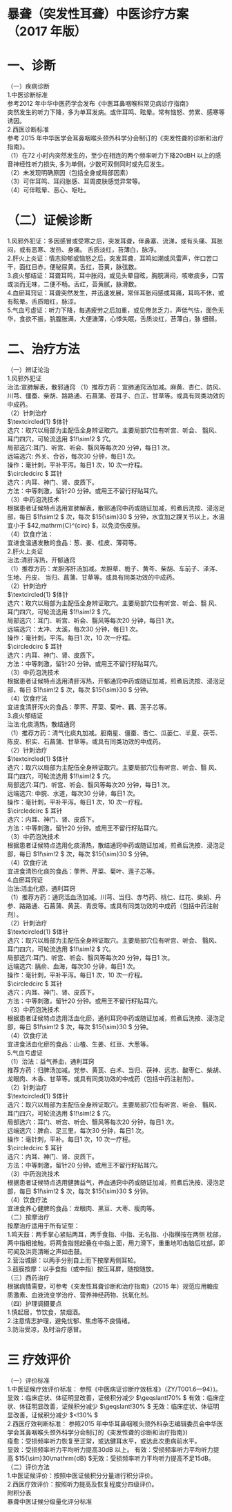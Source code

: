 # 暴聋（突发性耳聋）中医诊疗方案 （2017 年版）  
# 一、诊断  
（一）疾病诊断  
1.中医诊断标准  
参考2012 年中华中医药学会发布《中医耳鼻咽喉科常见病诊疗指南》  
突然发生的听力下降，多为单耳发病。或伴耳鸣、眩晕。常有恼怒、劳累、感寒等诱因。  
2.西医诊断标准  
参考 2015 年中华医学会耳鼻咽喉头颈外科学分会制订的《突发性聋的诊断和治疗指南》。  
（1）在72 小时内突然发生的，至少在相连的两个频率听力下降20dBH 以上的感音神经性听力损失, 多为单侧，少数可双侧同时或先后发生。  
（2）未发现明确原因（包括全身或局部因素）  
（3）可伴耳鸣、耳闷胀感、耳周皮肤感觉异常等。  
（4）可伴眩晕、恶心、呕吐。  
# （二）证候诊断  
1.风邪外犯证：多因感冒或受寒之后，突发耳聋，伴鼻塞、流涕，或有头痛、耳胀闷，或有恶寒、发热、身痛。 舌质淡红，苔薄白，脉浮。  
2.肝火上炎证：情志抑郁或恼怒之后，突发耳聋，耳鸣如潮或风雷声，伴口苦口干，面红目赤，便秘尿黄。舌红，苔黄，脉弦数。  
3.痰火郁结证：耳聋耳鸣，耳中胀闷，或见头晕目眩，胸脘满闷，咳嗽痰多，口苦或淡而无味，二便不畅。舌红，苔黄腻，脉滑数。  
4.血瘀耳窍证：耳聋突然发生，并迅速发展，常伴耳胀闷感或耳痛，耳鸣不休，或有眩晕。舌质暗红，脉涩。  
5.气血亏虚证：听力下降，每遇疲劳之后加重，或见倦怠乏力，声低气怯，面色无华，食欲不振，脘腹胀满，大便溏薄，心悸失眠，舌质淡红，苔薄白，脉 细弱。  
# 二、治疗方法  
（一）辨证论治  
1.风邪外犯证  
治法:宣肺解表，散邪通窍  （1）推荐方药：宣肺通窍汤加减。麻黄、杏仁、防风、川芎、僵蚕、柴胡、路路通、石菖蒲、苍耳子、白芷、甘草等。或具有同类功效的中成药。  
（2）针刺治疗  
$\textcircled{1} $体针  
选穴：取穴以局部为主配伍全身辨证取穴。主要局部穴位有听宫、听会、 翳风、耳门四穴，可轮流选用 $1\!\sim\!2 $ 穴。  
局部选穴:耳门、听宫、听会、翳风等每次20 分钟，每日1 次。  
远端选穴: 外关、合谷，每次30 分钟，每日1 次。  
操作：毫针刺，平补平泻。每日1 次，10 次一疗程。  
$\circledcirc $  耳针  
选穴：内耳、神门、肾、皮质下。  
方法：中等刺激，留针20 分钟。或用王不留行籽贴耳穴。  
（3）中药泡洗技术  
根据患者证候特点选用宣肺解表，散邪通窍中药或随证加减，煎煮后洗按、浸泡足部，每日 $1\!\sim\!2 $ 次，每次 $15{\sim}30 $ 分钟，水宜加之踝关节以上，水温宜小于 $42\,mathrm{C}^{circ} $，以免烫伤皮肤。  
（4）饮食疗法：  
宜进食温通发散的食品：葱、姜、桂皮、薄荷等。  
2.肝火上炎证  
治法:清肝泻热，开郁通窍  
（1）推荐方药：龙胆泻肝汤加减。龙胆草、栀子、黄芩、柴胡、车前子、泽泻、生地、丹皮、 当归、菖蒲、甘草等。或具有同类功效的中成药。  
（2）针刺治疗  
$\textcircled{1} $体针  
选穴：取穴以局部为主配伍全身辨证取穴。主要局部穴位有听宫、听会、翳 风、耳门四穴，可轮流选用 $1\!\sim\!2 $ 穴。  
局部选穴：耳门、听宫、听会、翳风等每次20 分钟，每日1 次。  
远端选穴：太冲、太溪，每次30 分钟，每日1 次。  
操作：毫针刺，平泻。每日1 次，10 次一疗程。  
$\circledcirc $  耳针  
选穴：内耳、神门、肾、皮质下。  
方法：中等刺激，留针20 分钟。或用王不留行籽贴耳穴。  
（3）中药泡洗技术  
根据患者证候特点选用清肝泻热，开郁通窍中药或随证加减，煎煮后洗按、浸泡足部，每日 $1\!\sim\!2 $ 次，每次 $15{\sim}30 $ 分钟。  
（4）饮食疗法  
宜进食清肝泻火的食品：荸荠、芹菜、菊叶、藕、莲子芯等。  
3.痰火郁结证  
治法:化痰清热，散结通窍  
（1）推荐方药：清气化痰丸加减。胆南星、僵蚕、杏仁、瓜蒌仁、半夏、茯苓、陈皮、枳实、石菖蒲、甘草等。或具有同类功效的中成药。  
（2）针刺治疗  
$\textcircled{1} $体针  
选穴：取穴以局部为主配伍全身辨证取穴。主要局部穴位有听宫、听会、翳 风、耳门四穴，可轮流选用 $1\!\sim\!2 $ 穴。  
局部选穴:耳门、听宫、听会、翳风等每次20 分钟，每日1 次。  
远端选穴: 中脘、水道，每次30 分钟，每日1 次。  
操作：毫针刺，平补平泻。每日1 次，10 次一疗程。  
$\circledcirc $  耳针  
选穴：内耳、神门、肾、皮质下。  
方法：中等刺激，留针20 分钟。或用王不留行籽贴耳穴。  
（3）中药泡洗技术  
根据患者证候特点选用化痰清热，散结通窍中药或随证加减，煎煮后洗按、浸泡足部，每日 $1\!\sim\!2 $ 次，每次 $15{\sim}30 $ 分钟。  
（4）饮食疗法  
宜进食清热化痰的食品：荸荠、芹菜、菊叶、莲子芯等。  
4.血瘀耳窍证  
治法:活血化瘀，通利耳窍  
（1）推荐方药：通窍活血汤加减。川芎、当归、赤芍药、桃仁、红花、柴胡、丹参、路路通、石菖蒲、黄芪、青皮等。或具有同类功效的中成药（包括中药注射剂）。  
（2）针刺治疗  
$\textcircled{1} $体针  
选穴：取穴以局部为主配伍全身辨证取穴。主要局部穴位有听宫、听会、 翳风、耳门四穴，可轮流选用 $1\!\sim\!2 $ 穴。  
局部选穴:耳门、听宫、听会、翳风等每次20 分钟，每日1 次。  
远端选穴: 膈俞、血海，每次30 分钟，每日1 次。  
操作：毫针刺，平补平泻。每日1 次，10 次一疗程。  
$\circledcirc $  耳针  
选穴：内耳、神门、肾、皮质下。  
方法：中等刺激，留针20 分钟。或用王不留行籽贴耳穴。  
（3）中药泡洗技术  
根据患者证候特点选用活血化瘀，通利耳窍中药或随证加减，煎煮后洗按、浸泡足部，每日 $1\!\sim\!2 $ 次，每次 $15{\sim}30 $ 分钟。  
（4）饮食疗法  
宜进食活血化瘀的食品：山楂、生姜、红豆、大葱等。  
5.气血亏虚证  
（1）治法：益气养血，通利耳窍  
推荐方药：归脾汤加减。党参、黄芪、白术、当归、茯神、远志、酸枣仁、柴胡、龙眼肉、木香、甘草等。或具有同类功效的中成药（包括中药注射剂）。  
（2）针刺治疗  
$\textcircled{1} $体针  
选穴：取穴以局部为主配伍全身辨证取穴。主要局部穴位有听宫、听会、 翳风、耳门四穴，可轮流选用 $1\!\sim\!2 $ 穴。  
局部选穴：耳门、听宫、听会、翳风等每次20 分钟，每日1 次。  
远端选穴：脾俞、足三里，每次30 分钟，每日1 次。  
操作：毫针刺，平补。每日1 次，10 次一疗程。  
$\circledcirc $  耳针  
选穴：内耳、神门、肾、皮质下。  
方法：中等刺激，留针20 分钟。或用王不留行籽贴耳穴。  
（3）中药泡洗技术  
根据患者证候特点选用健脾益气，养血通窍中药或随证加减，煎煮后洗按、浸泡足部，每日 $1\!\sim\!2 $ 次，每次 $15{\sim}30 $ 分钟。  
（4）饮食疗法  
宜进食养心健脾的食品：龙眼肉、黑豆、大枣、瘦肉等。  
（二）按摩治疗  
按摩治疗适用于所有证型：  
1.鸣天鼓：两手掌心紧贴两耳，两手食指、中指、无名指、小指横按在两侧 枕部，两中指相接触，将两食指翘起叠在中指上面，用力滑下，重重地叩击脑后枕部，即可闻及洪亮清晰之声如击鼓。  
2.营治城廓：以两手分别自上而下按摩两侧耳轮。  
3.鼓膜按摩：以手食指（或中指）按压耳屏，随按随放。  
（三）西药治疗  
根据病情需要，可参考《突发性耳聋诊断和治疗指南》（2015 年）规范应用糖皮质激素、血液流变学治疗、营养神经药物、抗氧化剂。  
（四）护理调摄要点  
1.慎起居，节饮食，禁烟酒。  
2.注意情志护理，避免忧郁、焦虑等不良情绪。  
3.防治受凉，及时治疗感冒。  
# 三 疗效评价  
（一）评价标准  
1.中医证候疗效评价标准： 参照《中医病证诊断疗效标准》（ZY/T001.6—94）)。  
显效：临床症状、体征明显改善，证候积分减少 $\geqslant\!70\% $ 有效：临床症状、体征明显改善，证候积分减少 $\geqslant\!30\% $ 无效：临床症状、体征明显改善，证候积分减少  $<\!30\% $  
2.西医疗效判断标准： 参照2015 年中华耳鼻咽喉头颈外科杂志编辑委员会中华医学会耳鼻咽喉头颈外科学分会制订的《突发性聋的诊断和治疗指南》)  
痊愈：受损频率听力恢复至正常，或达健耳水平，或达此次患病前水平。  
显效：受损频率听力平均听力提高30dB 以上。  有效：受损频率听力平均听力提高 $15{\sim}30\mathrm{dB} $无效：受损频率听力平均听力提高不足15dB。  
（二）评价方法  
1.中医证候评价：按照中医证候积分分量进行积分评价。  
2.西医疗效评价：按照听力提高及恢复程度分四级评价。  
附积分表  
暴聋中医证候分级量化评分标准  
